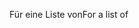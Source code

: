 <span data-ttu-id="6bd74-101">Für eine Liste von</span><span class="sxs-lookup"><span data-stu-id="6bd74-101">For a list of</span></span>